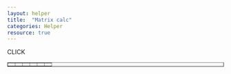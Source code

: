 ```yaml
---
layout: helper
title:  "Matrix calc"
categories: Helper
resource: true
---
```


<style>
table.matrix td {
	padding: 0;
	margin 0;
	width: 100px;
	height: 100px;
}
</style>
<div id="result"></div>
<div id="matrix"></div>
<script>
setupGrid('matrix');
</script>

<div onclick="checkGrid(1, 2, 3);">CLICK</div>

<table border="1">

<tr>
	<td></td><td></td><td></td><td></td><td></td><td></td>
</tr>
</table>